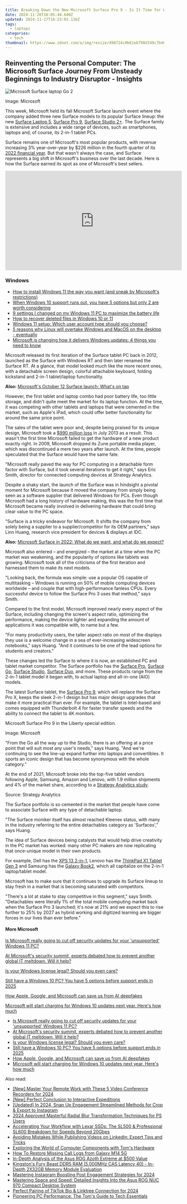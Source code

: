 ```yaml
---
title: Breaking Down the New Microsoft Surface Pro 9 - Is It Time for Windows Users to Switch From Mac? | Insights by ZDNET
date: 2024-11-26T16:05:44.640Z
updated: 2024-11-27T16:23:03.116Z
tags:
  - laptops
categories:
  - tech
thumbnail: https://www.zdnet.com/a/img/resize/498724c0b61eb798d349c7b46237bea0739c8f4d/2022/10/24/1ecd9573-8386-43bf-99b8-97e42bd684c4/microsoft-surface-pro-9-touchscreen-display.jpg?auto=webp&fit=crop&frame=1&height=172&width=306
---
```


## Reinventing the Personal Computer: The Microsoft Surface Journey From Unsteady Beginnings to Industry Disruptor - Insights

![Microsoft Surface laptop Go 2](https://www.zdnet.com/a/img/resize/ffeeff0f67f98142fecc0e67151abb55a96de3df/2022/09/30/3a2086e7-94c9-467c-8326-89eb98c49349/rwwi09.jpg?auto=webp&width=1280)

Image: Microsoft

This week, Microsoft held its fall Microsoft Surface launch event where the company added three new Surface models to its popular Surface lineup: the new [Surface Laptop 5](https://click.linksynergy.com/deeplink?id=IokOf8qagZo&mid=24542&u1=zd-49aecb2efd374fc3b4d7a813ec545b2d-dtp&murl=https%3A%2F%2Fwww.microsoft.com%2Fen-us%2Fstore%2Fconfigure%2FSurface-Laptop-5%2F8XN49V61S1BN%3F&fobs=zd-%5F%5FCOM%5FCLICK%5FID%5F%5F-dtp), [Surface Pro 9](https://click.linksynergy.com/deeplink?id=IokOf8qagZo&mid=24542&u1=zd-d263c7f53c034a8ca424d8145a40cd15-dtp&murl=https%3A%2F%2Fwww.microsoft.com%2Fen-us%2Fstore%2Fconfigure%2FSurface-Pro-9%2F93VKD8NP4FVK&fobs=zd-%5F%5FCOM%5FCLICK%5FID%5F%5F-dtp), [Surface Studio 2+](https://click.linksynergy.com/deeplink?id=IokOf8qagZo&mid=24542&u1=zd-9ca94624eddf41b7a19a389eb900b249-dtp&murl=https%3A%2F%2Fwww.microsoft.com%2Fen-us%2Fstore%2Fconfigure%2FSurface-Studio-2%2F8VLFQC3597K4%3F&fobs=zd-%5F%5FCOM%5FCLICK%5FID%5F%5F-dtp). The Surface family is extensive and includes a wide range of devices, such as smartphones, laptops and, of course, its 2-in-1 tablet PCs.

Surface remains one of Microsoft's most popular products, with revenue increasing 3% year-over-year by $226 million in the fourth quarter of its [2022 financial year](https://www.microsoft.com/en-us/Investor/earnings/FY-2022-Q3/more-personal-computing-performance#:~:text=Surface%20revenue%20increased%20%24195%20million,increased%20%24305%20million%20or%207%25.&text=Gross%20margin%20increased%20%24755%20million,and%20Search%20and%20news%20advertising.). But that wasn't always the case, and Surface represents a big shift in Microsoft's business over the last decade. Here is how the Surface earned its spot as one of Microsoft's best sellers. 

<!-- affiliate ads begin -->
<iframe width="560" height="315" src="https://www.youtube.com/embed/aqeO4ed766s?si=AWtKHxP4hvQRd_lk&autoplay=1" title="YouTube video player" frameborder="0" allow="accelerometer; autoplay; clipboard-write; encrypted-media; gyroscope; picture-in-picture; web-share" referrerpolicy="strict-origin-when-cross-origin" allowfullscreen></iframe>
<!-- affiliate ads end -->

### Windows

* [How to install Windows 11 the way you want (and sneak by Microsoft's restrictions)](https://www.zdnet.com/article/how-to-install-windows-11-the-way-you-want-and-bypass-microsofts-restrictions/)
* [When Windows 10 support runs out, you have 5 options but only 2 are worth considering](https://www.zdnet.com/article/have-a-windows-10-pc-that-cant-be-upgraded-you-have-5-options-before-support-ends-next-year/)
* [9 settings I changed on my Windows 11 PC to maximize the battery life](https://www.zdnet.com/article/9-settings-i-changed-on-my-windows-11-pc-to-maximize-the-battery-life/)
* [How to recover deleted files in Windows 10 or 11](https://www.zdnet.com/article/how-to-recover-deleted-files-in-windows-10-or-11/)
* [Windows 11 setup: Which user account type should you choose?](https://www.zdnet.com/article/for-windows-11-setup-which-user-account-type-should-you-choose-how-to-decide/)
* [5 reasons why Linux will overtake Windows and MacOS on the desktop - eventually](https://www.zdnet.com/article/5-reasons-why-linux-will-eventually-overtake-windows-and-macos-on-the-desktop/)
* [Microsoft is changing how it delivers Windows updates: 4 things you need to know](https://www.zdnet.com/article/microsoft-is-changing-how-it-delivers-windows-updates-4-things-you-need-to-know/)

Microsoft released its first iteration of the Surface tablet PC back in 2012, launched as the Surface with Windows RT and then later renamed the Surface RT. At a glance, that model looked much like the more recent ones, with a detachable screen design, colorful attachable keyboard, folding kickstand and 2-in-1 tablet/laptop functionality. 

**Also:** [Microsoft's October 12 Surface launch: What's on tap](https://www.zdnet.com/article/microsofts-october-12-surface-launch-whats-on-tap/)

However, the first tablet and laptop combo had poor battery life, too little storage, and didn't quite meet the market for its laptop function. At the time, it was competing with other tablets and laptops that were cemented in the market, such as Apple's iPad, which could offer better functionality for around the same price point. 

The sales of the tablet were poor and, despite being praised for its unique design, Microsoft took a [$990 million loss](https://www.zdnet.com/article/microsofts-900-million-surface-rt-write-down-how-did-this-happen/) in July 2013 as a result. This wasn't the first time Microsoft failed to get the hardware of a new product exactly right. In 2009, Microsoft dropped its Zune portable media player, which was discontinued a mere two years after launch. At the time, people speculated that the Surface would have the same fate. 

"Microsoft really paved the way for PC computing in a detachable form factor with Surface, but it took several iterations to get it right," says Eric Smith, director for connected computing devices at Strategy Analytics. 

Despite a shaky start, the launch of the Surface was in hindsight a pivotal moment for Microsoft because it moved the company from simply being seen as a software supplier that delivered Windows for PCs. Even though Microsoft had a long history of hardware making, this was the first time that Microsoft became really involved in delivering hardware that could bring clear value to the PC space. 

"Surface is a tricky endeavor for Microsoft. It shifts the company from solely being a supplier to a supplier/competitor for its OEM partners," says Linn Huang, research vice president for devices & displays at IDC. 

**Also:** [Microsoft Surface in 2022: What do we want, and what do we expect?](https://www.zdnet.com/article/microsoft-surface-in-2022-what-do-we-want-and-what-do-we-expect/)

Microsoft also entered – and energized – the market at a time when the PC market was weakening, and the popularity of options like tablets was growing. Microsoft took all of the criticisms of the first iteration and harnessed them to make its next models. 

"Looking back, the formula was simple: use a popular OS capable of multitasking – Windows is running on 50% of mobile computing devices worldwide – and couple that with high-performance fanless CPUs. Every successful device to follow the Surface Pro 3 uses that method," says Smith. 

Compared to the first model, Microsoft improved nearly every aspect of the Surface, including changing the screen's aspect ratio, optimizing the performance, making the device lighter and expanding the amount of applications it was compatible with, to name but a few. 

"For many productivity users, the taller aspect ratio on most of the displays they use is a welcome change in a sea of ever-increasing widescreen notebooks," says Huang. "And it continues to be one of the lead options for students and creators." 

These changes led the Surface to where it is now, an established PC and tablet market competitor. The Surface portfolio has the [Surface Pro](https://buy.geni.us/Proxy.ashx?TSID=368250&GR%5FURL=https%3A%2F%2Fwww.amazon.com%2FMicrosoft-Surface-Pro-8-13-Touchscreen%2Fdp%2FB09DK7ZWMP%2Fref%3Dsr%5F1%5F1%5Fsspa%3Fcrid%3D28ZXB0OX14II3%26keywords%3DSurface%2BPro%26qid%3D1665440060%26qu%3DeyJxc2MiOiI2LjUyIiwicXNhIjoiNi4zNiIsInFzcCI6IjUuOTkifQ%3D%3D%26sprefix%3Dsurface%2Bpro%2Caps%2C374%26sr%3D8-1-spons%26ufe%3Dapp%5Fdo%3Aamzn1.fos.ac578592-0362-4e0a-958c-0f2dd61d30d4%26psc%3D1%26tag%3Dzd-buy-button-20%26ascsubtag%3D%5F%5FCOM%5FCLICK%5FID%5F%5F%7Cde333901-8a2e-413c-b243-c564f58481b2%7Cdtp&dtb=1), [Surface Go](https://buy.geni.us/Proxy.ashx?TSID=368250&GR%5FURL=https%3A%2F%2Fwww.amazon.com%2FMicrosoft-Surface-Go-3-10-5-Touchscreen%2Fdp%2FB09L3J7B6Z%2Fref%3Dsr%5F1%5F2%5Fsspa%3Fcrid%3D28ZXB0OX14II3%26keywords%3DSurface%2BPro%26qid%3D1665440074%26qu%3DeyJxc2MiOiI2LjUyIiwicXNhIjoiNi4zNiIsInFzcCI6IjUuOTkifQ%3D%3D%26sprefix%3Dsurface%2Bpro%2Caps%2C374%26sr%3D8-2-spons%26ufe%3Dapp%5Fdo%3Aamzn1.fos.18630bbb-fcbb-42f8-9767-857e17e03685%26psc%3D1%26tag%3Dzd-buy-button-20%26ascsubtag%3D%5F%5FCOM%5FCLICK%5FID%5F%5F%7Cde333901-8a2e-413c-b243-c564f58481b2%7Cdtp&dtb=1), [Surface Studio](https://buy.geni.us/Proxy.ashx?TSID=368250&GR%5FURL=https%3A%2F%2Fwww.amazon.com%2FMicrosoft-Surface-Laptop-Studio-Touchscreen%2Fdp%2FB09F8XX4NS%2Fref%3Dsr%5F1%5F2%3Fcrid%3DP3HICIOVCHYT%26keywords%3DSurface%2Bstudio%26qid%3D1665440092%26qu%3DeyJxc2MiOiIzLjUzIiwicXNhIjoiMy4wMSIsInFzcCI6IjIuMDEifQ%3D%3D%26sprefix%3Dsurface%2Bstudio%2Caps%2C85%26sr%3D8-2%26ufe%3Dapp%5Fdo%3Aamzn1.fos.ac578592-0362-4e0a-958c-0f2dd61d30d4%26tag%3Dzd-buy-button-20%26ascsubtag%3D%5F%5FCOM%5FCLICK%5FID%5F%5F%7Cde333901-8a2e-413c-b243-c564f58481b2%7Cdtp&dtb=1), [Surface Duo](https://buy.geni.us/Proxy.ashx?TSID=368250&GR%5FURL=https%3A%2F%2Fwww.amazon.com%2FNEW-Microsoft-Surface-256GB-Unlocked%2Fdp%2FB08J3N1R8C%2Fref%3Dsr%5F1%5F3%3Fcrid%3D1OTICDUZQZA6S%26keywords%3DSurface%2Bduo%26qid%3D1665440108%26qu%3DeyJxc2MiOiI0LjMwIiwicXNhIjoiMy42MCIsInFzcCI6IjMuMDUifQ%3D%3D%26sprefix%3Dsurface%2Bduo%2Caps%2C106%26sr%3D8-3%26ufe%3Dapp%5Fdo%3Aamzn1.fos.18630bbb-fcbb-42f8-9767-857e17e03685%26tag%3Dzd-buy-button-20%26ascsubtag%3D%5F%5FCOM%5FCLICK%5FID%5F%5F%7Cde333901-8a2e-413c-b243-c564f58481b2%7Cdtp&dtb=1), and more. These products range from the 2-in-1 tablet model it began with, to actual laptop and all-in-one (AIO) models. 

The latest Surface tablet, the [Surface Pro 9](https://www.microsoft.com/en-us/store/configure/Surface-Pro-9/93VKD8NP4FVK?ranMID=24542&ranEAID=IokOf8qagZo&ranSiteID=IokOf8qagZo-3IUxlXgmTRTmzHYeH%5FSFgA&epi=IokOf8qagZo-3IUxlXgmTRTmzHYeH%5FSFgA&irgwc=1&OCID=AID2200057%5Faff%5F7593%5F1243925&tduid=%28ir%5F%5F6okgepmkoskfbnlbbth9puovef2xqrdnpnj9ompb00%29%287593%29%281243925%29%28IokOf8qagZo-3IUxlXgmTRTmzHYeH%5FSFgA%29%28%29&irclickid=%5F6okgepmkoskfbnlbbth9puovef2xqrdnpnj9ompb00), which will replace the Surface Pro X, keeps the sleek 2-in-1 design but has major design upgrades that make it more practical than ever. For example, the tablet is Intel-based and comes equipped with Thunderbolt 4 for faster transfer speeds and the ability to connect the tablet to 4K monitors. 

Microsoft Surface Pro 9 in the Liberty special edition. 

Image: Microsoft

"From the Go all the way up to the Studio, there is an offering at a price point that will suit most any user's needs," says Huang. "And we're continuing to see the line-up expand further into laptops and convertibles. It sports an iconic design that has become synonymous with the whole category."

At the end of 2021, Microsoft broke into the top-five tablet vendors following Apple, Samsung, Amazon and Lenovo, with 1.9 million shipments and 4% of the market share, according to a [Strategy Analytics study](https://www.businesswire.com/news/home/20220128005257/en/Strategy-Analytics-Microsoft-Breaks-into-Top-Five-Tablet-Vendors-amid-Strong-Productivity-Demand).

Source: Strategy Analytics

The Surface portfolio is so cemented in the market that people have come to associate Surface with any type of detachable laptop. 

"The Surface moniker itself has almost reached Kleenex status, with many in the industry referring to the entire detachables category as 'Surfaces'," says Huang.

The idea of Surface devices being catalysts that would help drive creativity in the PC market has worked: many other PC makers are now replicating that once-unique model in their own products.

For example, Dell has the [XPS 13 2-in-1](https://buy.geni.us/Proxy.ashx?TSID=368250&GR%5FURL=https%3A%2F%2Fwww.amazon.com%2FDell-Convertible-InfinityEdge-Touchscreen-XPS7390-7954SLV-PUS%2Fdp%2FB084R5SRQP%2Fref%3Dsr%5F1%5F2%3Fcrid%3D3UTK4JI0P76NM%26keywords%3DDell%2Bhas%2Bthe%2BXPS%2B13%2B2-in-1%26qid%3D1665500724%26qu%3DeyJxc2MiOiIxLjcxIiwicXNhIjoiMC4wMCIsInFzcCI6IjAuMDAifQ%3D%3D%26sprefix%3Ddell%2Bhas%2Bthe%2Bxps%2B13%2B2-in-1%2Caps%2C50%26sr%3D8-2%26tag%3Dzd-buy-button-20%26ascsubtag%3D%5F%5FCOM%5FCLICK%5FID%5F%5F%7Cde333901-8a2e-413c-b243-c564f58481b2%7Cdtp&dtb=1), Lenovo has the [ThinkPad X1 Tablet Gen 3](https://buy.geni.us/Proxy.ashx?TSID=368250&GR%5FURL=https%3A%2F%2Fwww.amazon.com%2FLenovo-ThinkPad-Tablet-3rd-Gen%2Fdp%2FB07CYYY71S%2Fref%3Dsr%5F1%5F1%3Fcrid%3D70FAJPVTEHZQ%26keywords%3DLenovo%2Bhas%2Bthe%2BThinkPad%2BX1%2BTablet%2BGen%2B3%26qid%3D1665500757%26qu%3DeyJxc2MiOiIxLjEzIiwicXNhIjoiMC4wMCIsInFzcCI6IjAuMDAifQ%3D%3D%26sprefix%3Dlenovo%2Bhas%2Bthe%2Bthinkpad%2Bx1%2Btablet%2Bgen%2B3%2Caps%2C78%26sr%3D8-1%26ufe%3Dapp%5Fdo%3Aamzn1.fos.ac578592-0362-4e0a-958c-0f2dd61d30d4%26tag%3Dzd-buy-button-20%26ascsubtag%3D%5F%5FCOM%5FCLICK%5FID%5F%5F%7Cde333901-8a2e-413c-b243-c564f58481b2%7Cdtp&dtb=1) and Samsung has the [Galaxy Book2](https://buy.geni.us/Proxy.ashx?TSID=368250&GR%5FURL=https%3A%2F%2Fwww.amazon.com%2FSamsung-Galaxy-Book-Flex2-Touchscreen%2Fdp%2FB09SHHSR7V%2Fref%3Dsr%5F1%5F2%5Fsspa%3Fcrid%3D2XSPIKBGT5019%26keywords%3DGalaxy%2BBook2%26qid%3D1665500860%26qu%3DeyJxc2MiOiIzLjQxIiwicXNhIjoiMi44NiIsInFzcCI6IjAuMDAifQ%3D%3D%26sprefix%3Dgalaxy%2Bbook2%2Caps%2C67%26sr%3D8-2-spons%26ufe%3Dapp%5Fdo%3Aamzn1.fos.ac578592-0362-4e0a-958c-0f2dd61d30d4%26psc%3D1%26tag%3Dzd-buy-button-20%26ascsubtag%3D%5F%5FCOM%5FCLICK%5FID%5F%5F%7Cde333901-8a2e-413c-b243-c564f58481b2%7Cdtp&dtb=1), which all capitalize on the 2-in-1 laptop/tablet model. 

Microsoft has to make sure that it continues to upgrade its Surface lineup to stay fresh in a market that is becoming saturated with competitors. 

"There's a lot at stake to stay competitive in this segment," says Smith. "Detachables were literally 1% of the total mobile computing market back when the Surface Pro 3 launched; it's now at 21% and we expect this to rise further to 25% by 2027 as hybrid working and digitized learning are bigger forces in our lives than ever before." 

#### More Microsoft

[Is Microsoft really going to cut off security updates for your 'unsupported' Windows 11 PC?](https://www.zdnet.com/article/is-microsoft-really-going-to-cut-off-security-updates-for-my-unsupported-windows-11-pc/ "Is Microsoft really going to cut off security updates for your 'unsupported' Windows 11 PC?")

[At Microsoft's security summit, experts debated how to prevent another global IT meltdown. Will it help?](https://www.zdnet.com/article/at-microsofts-security-summit-experts-debated-how-to-prevent-another-global-it-meltdown-will-it-help/ "At Microsoft's security summit, experts debated how to prevent another global IT meltdown. Will it help?")

[Is your Windows license legal? Should you even care?](https://www.zdnet.com/article/is-your-windows-license-legal-should-you-even-care/ "Is your Windows license legal? Should you even care?")

[Still have a Windows 10 PC? You have 5 options before support ends in 2025](https://www.zdnet.com/article/have-a-windows-10-pc-that-cant-be-upgraded-you-have-5-options-before-support-ends-next-year/ "Still have a Windows 10 PC? You have 5 options before support ends in 2025")

[How Apple, Google, and Microsoft can save us from AI deepfakes](https://www.zdnet.com/article/how-apple-google-and-microsoft-can-save-us-from-ai-deepfakes/ "How Apple, Google, and Microsoft can save us from AI deepfakes")

[Microsoft will start charging for Windows 10 updates next year. Here's how much](https://www.zdnet.com/article/microsoft-to-start-charging-for-windows-10-updates-next-year-heres-how-much/ "Microsoft will start charging for Windows 10 updates next year. Here's how much")

* [Is Microsoft really going to cut off security updates for your 'unsupported' Windows 11 PC?](https://www.zdnet.com/article/is-microsoft-really-going-to-cut-off-security-updates-for-my-unsupported-windows-11-pc/ "Is Microsoft really going to cut off security updates for your 'unsupported' Windows 11 PC?")
* [At Microsoft's security summit, experts debated how to prevent another global IT meltdown. Will it help?](https://www.zdnet.com/article/at-microsofts-security-summit-experts-debated-how-to-prevent-another-global-it-meltdown-will-it-help/ "At Microsoft's security summit, experts debated how to prevent another global IT meltdown. Will it help?")
* [Is your Windows license legal? Should you even care?](https://www.zdnet.com/article/is-your-windows-license-legal-should-you-even-care/ "Is your Windows license legal? Should you even care?")
* [Still have a Windows 10 PC? You have 5 options before support ends in 2025](https://www.zdnet.com/article/have-a-windows-10-pc-that-cant-be-upgraded-you-have-5-options-before-support-ends-next-year/ "Still have a Windows 10 PC? You have 5 options before support ends in 2025")
* [How Apple, Google, and Microsoft can save us from AI deepfakes](https://www.zdnet.com/article/how-apple-google-and-microsoft-can-save-us-from-ai-deepfakes/ "How Apple, Google, and Microsoft can save us from AI deepfakes")
* [Microsoft will start charging for Windows 10 updates next year. Here's how much](https://www.zdnet.com/article/microsoft-to-start-charging-for-windows-10-updates-next-year-heres-how-much/ "Microsoft will start charging for Windows 10 updates next year. Here's how much")

<ins class="adsbygoogle"
     style="display:block"
     data-ad-format="autorelaxed"
     data-ad-client="ca-pub-7571918770474297"
     data-ad-slot="1223367746"></ins>

<ins class="adsbygoogle"
     style="display:block"
     data-ad-client="ca-pub-7571918770474297"
     data-ad-slot="8358498916"
     data-ad-format="auto"
     data-full-width-responsive="true"></ins>

<span class="atpl-alsoreadstyle">Also read:</span>
<div><ul>
<li><a href="https://screen-capture.techidaily.com/new-master-your-remote-work-with-these-5-video-conference-recorders-for-2024/"><u>[New] Master Your Remote Work with These 5 Video Conference Recorders for 2024</u></a></li>
<li><a href="https://fox-info.techidaily.com/new-perfect-conclusion-to-interactive-expeditions/"><u>[New] Perfect Conclusion to Interactive Expeditions</u></a></li>
<li><a href="https://instagram-video-recordings.techidaily.com/updated-in-2024-snap-up-engagement-streamlined-methods-for-crop-and-export-to-instagram/"><u>[Updated] In 2024, Snap Up Engagement Streamlined Methods for Crop & Export to Instagram</u></a></li>
<li><a href="https://extra-skills.techidaily.com/2024-approved-masterful-radial-blur-transformation-techniques-for-ps-users/"><u>2024 Approved Masterful Radial Blur Transformation Techniques for PS Users</u></a></li>
<li><a href="https://hardware-reviews.techidaily.com/accelerating-your-workflow-with-lexar-ssds-the-sl500-and-professional-sl600-breakdown-for-speeds-beyond-20gbps/"><u>Accelerating Your Workflow with Lexar SSDs: The SL500 & Professional SL600 Breakdown for Speeds Beyond 20Gbps</u></a></li>
<li><a href="https://discover-bits.techidaily.com/avoiding-mistakes-while-publishing-videos-on-linkedin-expert-tips-and-tricks/"><u>Avoiding Mistakes While Publishing Videos on LinkedIn: Expert Tips and Tricks</u></a></li>
<li><a href="https://hardware-reviews.techidaily.com/exploring-the-world-of-computer-components-with-toms-hardware/"><u>Exploring the World of Computer Components with Tom's Hardware</u></a></li>
<li><a href="https://blog-min.techidaily.com/how-to-restore-missing-call-logs-from-galaxy-m14-5g-by-fonelab-android-recover-call-logs/"><u>How To Restore Missing Call Logs from Galaxy M14 5G</u></a></li>
<li><a href="https://hardware-reviews.techidaily.com/in-depth-analysis-of-the-asus-rog-azoth-extreme-at-500-value/"><u>In-Depth Analysis of the Asus ROG Azoth Extreme at $500 Value</u></a></li>
<li><a href="https://hardware-reviews.techidaily.com/kingstons-fury-beast-ddr5-ram-5000mhz-cas-latency-40-in-depth-2x32gb-memory-module-evaluation/"><u>Kingston's Fury Beast DDR5 RAM (5,000MHz CAS Latency 40) - In-Depth 2X32GB Memory Module Evaluation</u></a></li>
<li><a href="https://instagram-clips.techidaily.com/mastering-instagram-boosting-post-engagement-strategies-for-2024/"><u>Mastering Instagram Boosting Post Engagement Strategies for 2024</u></a></li>
<li><a href="https://hardware-reviews.techidaily.com/mastering-space-and-speed-detailed-insights-into-the-asus-rog-nuc-970-compact-desktop-system/"><u>Mastering Space and Speed: Detailed Insights Into the Asus ROG NUC 970 Compact Desktop System</u></a></li>
<li><a href="https://extra-approaches.techidaily.com/perfect-pairing-of-tiktok-bio-and-linktree-connection-for-2024/"><u>Perfect Pairing of TikTok Bio & Linktree Connection for 2024</u></a></li>
<li><a href="https://hardware-reviews.techidaily.com/pioneering-pc-performance-the-toms-guide-to-tech-essentials/"><u>Pioneering PC Performance: The Tom's Guide to Tech Essentials</u></a></li>
</ul></div>

